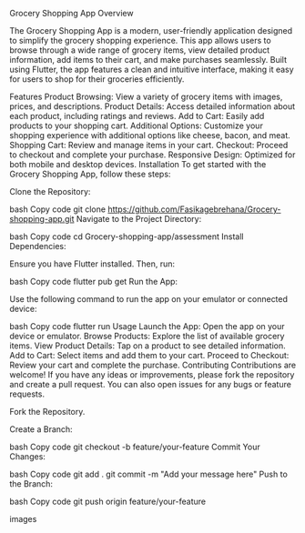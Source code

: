Grocery Shopping App
Overview


The Grocery Shopping App is a modern, user-friendly application designed to simplify the grocery shopping experience. This app allows users to browse through a wide range of grocery items, view detailed product information, add items to their cart, and make purchases seamlessly. Built using Flutter, the app features a clean and intuitive interface, making it easy for users to shop for their groceries efficiently.

Features
Product Browsing: View a variety of grocery items with images, prices, and descriptions.
Product Details: Access detailed information about each product, including ratings and reviews.
Add to Cart: Easily add products to your shopping cart.
Additional Options: Customize your shopping experience with additional options like cheese, bacon, and meat.
Shopping Cart: Review and manage items in your cart.
Checkout: Proceed to checkout and complete your purchase.
Responsive Design: Optimized for both mobile and desktop devices.
Installation
To get started with the Grocery Shopping App, follow these steps:

Clone the Repository:

bash
Copy code
git clone https://github.com/Fasikagebrehana/Grocery-shopping-app.git
Navigate to the Project Directory:

bash
Copy code
cd Grocery-shopping-app/assessment
Install Dependencies:

Ensure you have Flutter installed. Then, run:

bash
Copy code
flutter pub get
Run the App:

Use the following command to run the app on your emulator or connected device:

bash
Copy code
flutter run
Usage
Launch the App: Open the app on your device or emulator.
Browse Products: Explore the list of available grocery items.
View Product Details: Tap on a product to see detailed information.
Add to Cart: Select items and add them to your cart.
Proceed to Checkout: Review your cart and complete the purchase.
Contributing
Contributions are welcome! If you have any ideas or improvements, please fork the repository and create a pull request. You can also open issues for any bugs or feature requests.

Fork the Repository.

Create a Branch:

bash
Copy code
git checkout -b feature/your-feature
Commit Your Changes:

bash
Copy code
git add .
git commit -m "Add your message here"
Push to the Branch:

bash
Copy code
git push origin feature/your-feature


images

